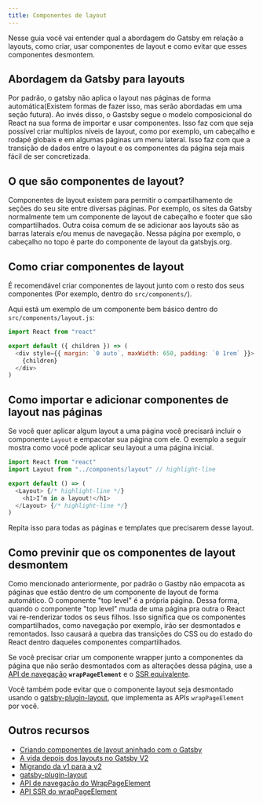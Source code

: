 ```yaml
---
title: Componentes de layout
---
```


Nesse guia você vai entender qual a abordagem do Gatsby em relação a layouts, como criar, usar componentes de layout e como evitar que esses componentes desmontem.

## Abordagem da Gatsby para layouts

Por padrão, o gatsby não aplica o layout nas páginas de forma automática(Existem formas de fazer isso, mas serão abordadas em uma seção futura). Ao invés disso, o Gastsby segue o modelo composicional do React na sua forma de importar e usar componentes. Isso faz com que seja possível criar multiplos níveis de layout, como por exemplo, um cabeçalho e rodapé globais e em algumas páginas um menu lateral. Isso faz com que a transição de dados entre o layout e os componentes da página seja mais fácil de ser concretizada.

## O que são componentes de layout?

Componentes de layout existem para permitir o compartilhamento de seções do seu site entre diversas páginas. Por exemplo, os sites da Gatsby normalmente tem um componente de layout de cabeçalho e footer que são compartilhados. Outra coisa comum de se adicionar aos layouts são as barras laterais e/ou menus de navegação. Nessa página por exemplo, o cabeçalho no topo é parte do componente de layout da gatsbyjs.org.

## Como criar componentes de layout

É recomendável criar componentes de layout junto com o resto dos seus componentes (Por exemplo, dentro do `src/components/`).

Aqui está um exemplo de um componente bem básico dentro do `src/components/layout.js`:

```jsx:title=src/components/layout.js
import React from "react"

export default ({ children }) => (
  <div style={{ margin: `0 auto`, maxWidth: 650, padding: `0 1rem` }}>
    {children}
  </div>
)
```

## Como importar e adicionar componentes de layout nas páginas

Se você quer aplicar algum layout a uma página você precisará incluir o componente `Layout` e empacotar sua página com ele. O exemplo a seguir mostra como você pode aplicar seu layout a uma página inicial.

```jsx:title=src/pages/index.js
import React from "react"
import Layout from "../components/layout" // highlight-line

export default () => (
  <Layout> {/* highlight-line */}
    <h1>I’m in a layout!</h1>
  </Layout> {/* highlight-line */}
)
```

Repita isso para todas as páginas e templates que precisarem desse layout.

## Como previnir que os componentes de layout desmontem 

Como mencionado anteriormente, por padrão o Gastby não empacota as páginas que estão dentro de um componente de layout de forma automático. O componente "top level" é a própria página. Dessa forma, quando o componente "top level" muda de uma página pra outra o React vai re-renderizar todos os seus filhos. Isso significa que os componentes compartilhados, como navegação por exemplo, irão ser desmontados e remontados. Isso causará a quebra das transições do CSS ou do estado do React dentro daqueles componentes compartilhados.

Se você precisar criar um componente wrapper junto a componentes da página que não serão desmontados com as alterações dessa página, use a [API de navegação](/docs/browser-apis/#wrapPageElement) **`wrapPageElement`** e o [SSR equivalente](/docs/ssr-apis/#wrapPageElement).

Você também pode evitar que o componente layout seja desmontado usando o [gatsby-plugin-layout](/packages/gatsby-plugin-layout/), que implementa as APIs `wrapPageElement` por você. 

## Outros recursos

- [Criando componentes de layout aninhado com o Gatsby](/tutorial/part-three/)
- [A vida depois dos layouts no Gatsby V2](/blog/2018-06-08-life-after-layouts/)
- [Migrando da v1 para a v2](/docs/migrating-from-v1-to-v2/#remove-or-refactor-layout-components)
- [gatsby-plugin-layout](/packages/gatsby-plugin-layout/)
- [API de navegação do WrapPageElement](/docs/browser-apis/#wrapPageElement)
- [API SSR do wrapPageElement](/docs/ssr-apis/#wrapPageElement)